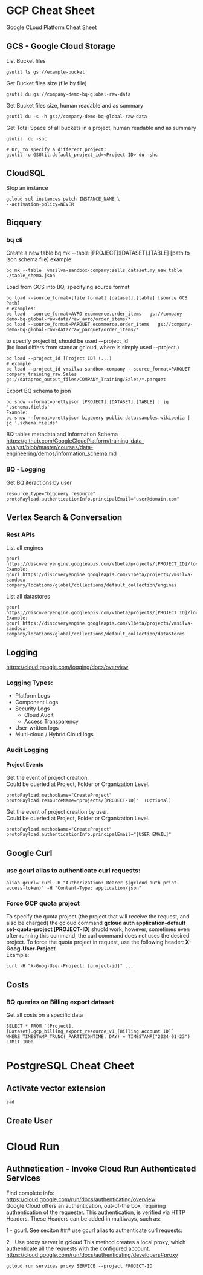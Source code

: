 # GCP Cheat Sheet
Google CLoud Platform Cheat Sheet 

## GCS - Google Cloud Storage
List Bucket files
```
gsutil ls gs://example-bucket
```

Get Bucket files size (file by file)
```
gsutil du gs://company-demo-bq-global-raw-data
```

Get Bucket files size, human readable and as summary
```
gsutil du -s -h gs://company-demo-bq-global-raw-data
```

Get Total Space of all buckets in a project, human readable and as summary
```
gsutil  du -shc

# Or, to specify a different project:
gsutil -o GSUtil:default_project_id=<Project ID> du -shc
```


## CloudSQL
Stop an instance
```
gcloud sql instances patch INSTANCE_NAME \
--activation-policy=NEVER
```

## Biqquery
### bq cli
Create a new table
bq mk --table [PROJECT]:[DATASET].[TABLE] [path to json schema file] 
example:
```
bq mk --table  vmsilva-sandbox-company:sells_dataset.my_new_table  ./table_shema.json
```

Load from GCS into BQ, specifying source format
```
bq load --source_format=[file format] [dataset].[table] [source GCS Path]
# examples:
bq load --source_format=AVRO ecommerce.order_items   gs://company-demo-bq-global-raw-data/raw_avro/order_items/*
bq load --source_format=PARQUET ecommerce.order_items   gs://company-demo-bq-global-raw-data/raw_parquet/order_items/*
```
to specify project id, should be used --project_id  
(bq load differs from standar gcloud, where is simply used --project.)
```
bq load --project_id [Project ID] (...)
# example
bq load --project_id vmsilva-sandbox-company --source_format=PARQUET company_training_raw.Sales   gs://dataproc_output_files/COMPANY_Training/Sales/*.parquet
```
Export BQ schema to json
```
bq show --format=prettyjson [PROJECT]:[DATASET].[TABLE] | jq '.schema.fields'
Example:
bq show --format=prettyjson bigquery-public-data:samples.wikipedia | jq '.schema.fields'
```

BQ tables metadata and Information Schema  
https://github.com/GoogleCloudPlatform/training-data-analyst/blob/master/courses/data-engineering/demos/information_schema.md



### BQ - Logging
Get BQ iteractions by user
```
resource.type="bigquery_resource"
protoPayload.authenticationInfo.principalEmail="user@domain.com"
```


## Vertex Search & Conversation
### Rest APIs
List all engines
```
gcurl https://discoveryengine.googleapis.com/v1beta/projects/[PROJECT_ID]/locations/[LOCATION]/collections/[COLLECTION]/engines
Example:
gcurl https://discoveryengine.googleapis.com/v1beta/projects/vmsilva-sandbox-company/locations/global/collections/default_collection/engines
```

List all datastores
```
gcurl https://discoveryengine.googleapis.com/v1beta/projects/[PROJECT_ID]/locations/[LOCATION]/collections/[COLLECTION]/dataStores
Example:
gcurl https://discoveryengine.googleapis.com/v1beta/projects/vmsilva-sandbox-company/locations/global/collections/default_collection/dataStores
```


## Logging
https://cloud.google.com/logging/docs/overview
### Logging Types:
- Platform Logs
- Component Logs
- Security Logs
  - Cloud Audit
  - Access Transparency
- User-written logs
- Multi-cloud / Hybrid.Cloud logs

### Audit Logging
#### Project Events
Get the event of project creation.  
Could be queried at Project, Folder or Organization Level.
```
protoPayload.methodName="CreateProject"
protoPayload.resourceName="projects/[PROJECT-ID]"  (Optional)
```
Get the event of project creation by user.  
Could be queried at Project, Folder or Organization Level.
```
protoPayload.methodName="CreateProject"
protoPayload.authenticationInfo.principalEmail="[USER EMAIL]"
```

## Google Curl
### use gcurl alias to authenticate curl requests:
```
alias gcurl='curl -H "Authorization: Bearer $(gcloud auth print-access-token)" -H "Content-Type: application/json"'
```
### Force GCP quota project
To specify the quota project (the project that will receive the request, and also be charged) the gcloud command **gcloud auth application-default set-quota-project [PROJECT-ID]** shuold work, however, sometimes even after running this command, the curl command does not uses the desired project. 
To force the quota project in request, use the following header: **X-Goog-User-Project**  
Example:
```
curl -H "X-Goog-User-Project: [project-id]" ...
```


## Costs
### BQ queries on Billing export dataset

Get all costs on a specific data
```
SELECT * FROM `[Project].[Dataset].gcp_billing_export_resource_v1_[Billing Account ID]` 
WHERE TIMESTAMP_TRUNC(_PARTITIONTIME, DAY) = TIMESTAMP("2024-01-23") LIMIT 1000
```



# PostgreSQL Cheat Cheet

## Activate vector extension
```
sad
```

## Create User



# Cloud Run

## Authnetication - Invoke Cloud Run Authenticated Services  
Find complete info: https://cloud.google.com/run/docs/authenticating/overview  
Google Cloud offers an authentication, out-of-the box, requiring authentication of the requester. This authentication, is verified via HTTP Headers. These Headers can be added in multiways, such as:  


1 - gcurl.
See seciton ### use gcurl alias to authenticate curl requests:

2 - Use proxy server in gcloud 
This method creates a local proxy, which authenticate all the requests with the configured account.  
https://cloud.google.com/run/docs/authenticating/developers#proxy
```
gcloud run services proxy SERVICE --project PROJECT-ID
```






